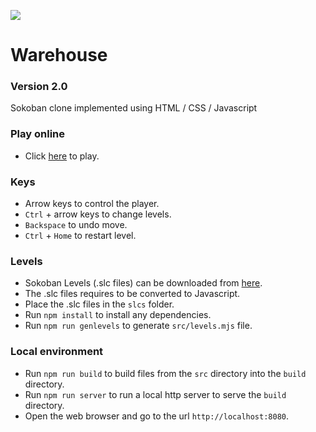 ![](svg/icon.svg)

# Warehouse
### Version 2.0
Sokoban clone implemented using HTML / CSS / Javascript

### Play online
- Click [here](warehouse.html) to play.

### Keys
- Arrow keys to control the player.
- `Ctrl` + arrow keys to change levels.
- `Backspace` to undo move.
- `Ctrl` + `Home` to restart level.

### Levels
- Sokoban Levels (.slc files) can be downloaded from [here](https://www.sourcecode.se/sokoban/levels.php).
- The .slc files requires to be converted to Javascript.
- Place the .slc files in the `slcs` folder.
- Run `npm install` to install any dependencies.
- Run `npm run genlevels` to generate `src/levels.mjs` file.

### Local environment
- Run `npm run build` to build files from the `src` directory into the `build` directory.
- Run `npm run server` to run a local http server to serve the `build` directory.
- Open the web browser and go to the url `http://localhost:8080`.
